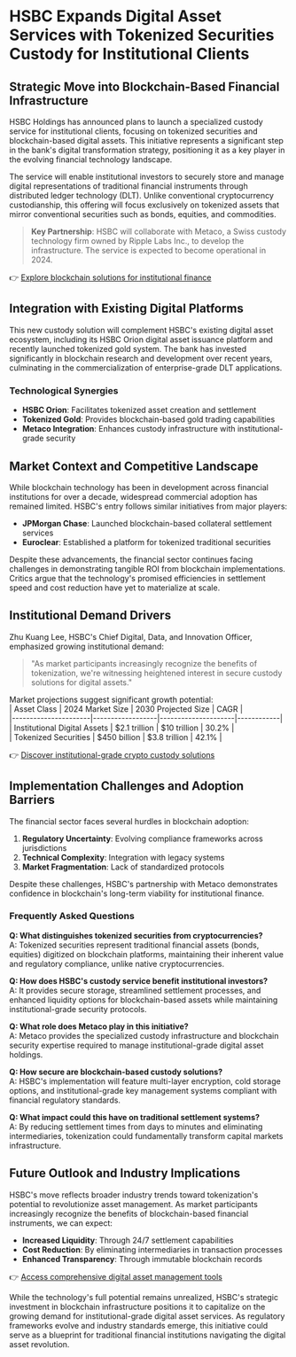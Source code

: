 # HSBC Expands Digital Asset Services with Tokenized Securities Custody for Institutional Clients  

## Strategic Move into Blockchain-Based Financial Infrastructure  

HSBC Holdings has announced plans to launch a specialized custody service for institutional clients, focusing on tokenized securities and blockchain-based digital assets. This initiative represents a significant step in the bank's digital transformation strategy, positioning it as a key player in the evolving financial technology landscape.  

The service will enable institutional investors to securely store and manage digital representations of traditional financial instruments through distributed ledger technology (DLT). Unlike conventional cryptocurrency custodianship, this offering will focus exclusively on tokenized assets that mirror conventional securities such as bonds, equities, and commodities.  

> **Key Partnership**: HSBC will collaborate with Metaco, a Swiss custody technology firm owned by Ripple Labs Inc., to develop the infrastructure. The service is expected to become operational in 2024.  

👉 [Explore blockchain solutions for institutional finance](https://bit.ly/okx-bonus)  

## Integration with Existing Digital Platforms  

This new custody solution will complement HSBC's existing digital asset ecosystem, including its HSBC Orion digital asset issuance platform and recently launched tokenized gold system. The bank has invested significantly in blockchain research and development over recent years, culminating in the commercialization of enterprise-grade DLT applications.  

### Technological Synergies  
- **HSBC Orion**: Facilitates tokenized asset creation and settlement  
- **Tokenized Gold**: Provides blockchain-based gold trading capabilities  
- **Metaco Integration**: Enhances custody infrastructure with institutional-grade security  

## Market Context and Competitive Landscape  

While blockchain technology has been in development across financial institutions for over a decade, widespread commercial adoption has remained limited. HSBC's entry follows similar initiatives from major players:  
- **JPMorgan Chase**: Launched blockchain-based collateral settlement services  
- **Euroclear**: Established a platform for tokenized traditional securities  

Despite these advancements, the financial sector continues facing challenges in demonstrating tangible ROI from blockchain implementations. Critics argue that the technology's promised efficiencies in settlement speed and cost reduction have yet to materialize at scale.  

## Institutional Demand Drivers  

Zhu Kuang Lee, HSBC's Chief Digital, Data, and Innovation Officer, emphasized growing institutional demand:  
> "As market participants increasingly recognize the benefits of tokenization, we're witnessing heightened interest in secure custody solutions for digital assets."  

Market projections suggest significant growth potential:  
| Asset Class          | 2024 Market Size | 2030 Projected Size | CAGR       |  
|----------------------|------------------|---------------------|------------|  
| Institutional Digital Assets | $2.1 trillion      | $10 trillion          | 30.2%      |  
| Tokenized Securities | $450 billion       | $3.8 trillion         | 42.1%      |  

👉 [Discover institutional-grade crypto custody solutions](https://bit.ly/okx-bonus)  

## Implementation Challenges and Adoption Barriers  

The financial sector faces several hurdles in blockchain adoption:  
1. **Regulatory Uncertainty**: Evolving compliance frameworks across jurisdictions  
2. **Technical Complexity**: Integration with legacy systems  
3. **Market Fragmentation**: Lack of standardized protocols  

Despite these challenges, HSBC's partnership with Metaco demonstrates confidence in blockchain's long-term viability for institutional finance.  

### Frequently Asked Questions  

**Q: What distinguishes tokenized securities from cryptocurrencies?**  
A: Tokenized securities represent traditional financial assets (bonds, equities) digitized on blockchain platforms, maintaining their inherent value and regulatory compliance, unlike native cryptocurrencies.  

**Q: How does HSBC's custody service benefit institutional investors?**  
A: It provides secure storage, streamlined settlement processes, and enhanced liquidity options for blockchain-based assets while maintaining institutional-grade security protocols.  

**Q: What role does Metaco play in this initiative?**  
A: Metaco provides the specialized custody infrastructure and blockchain security expertise required to manage institutional-grade digital asset holdings.  

**Q: How secure are blockchain-based custody solutions?**  
A: HSBC's implementation will feature multi-layer encryption, cold storage options, and institutional-grade key management systems compliant with financial regulatory standards.  

**Q: What impact could this have on traditional settlement systems?**  
A: By reducing settlement times from days to minutes and eliminating intermediaries, tokenization could fundamentally transform capital markets infrastructure.  

## Future Outlook and Industry Implications  

HSBC's move reflects broader industry trends toward tokenization's potential to revolutionize asset management. As market participants increasingly recognize the benefits of blockchain-based financial instruments, we can expect:  
- **Increased Liquidity**: Through 24/7 settlement capabilities  
- **Cost Reduction**: By eliminating intermediaries in transaction processes  
- **Enhanced Transparency**: Through immutable blockchain records  

👉 [Access comprehensive digital asset management tools](https://bit.ly/okx-bonus)  

While the technology's full potential remains unrealized, HSBC's strategic investment in blockchain infrastructure positions it to capitalize on the growing demand for institutional-grade digital asset services. As regulatory frameworks evolve and industry standards emerge, this initiative could serve as a blueprint for traditional financial institutions navigating the digital asset revolution.